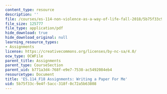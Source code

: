 ```yaml
---
content_type: resource
description: ''
file: /courses/es-114-non-violence-as-a-way-of-life-fall-2018/5b75f33c9e4f5acc318f0c72a5b63808_MITES_114F18_Writing_a_Paper.pdf
file_size: 125777
file_type: application/pdf
hide_download: true
hide_download_original: null
learning_resource_types:
- Assignments
license: https://creativecommons.org/licenses/by-nc-sa/4.0/
ocw_type: OCWFile
parent_title: Assignments
parent_type: CourseSection
parent_uid: b771a3d4-768f-e9e7-7538-ac5492084eb4
resourcetype: Document
title: 'ES.114_F18 Assignments: Writing a Paper For Me'
uid: 5b75f33c-9e4f-5acc-318f-0c72a5b63808
---
```

